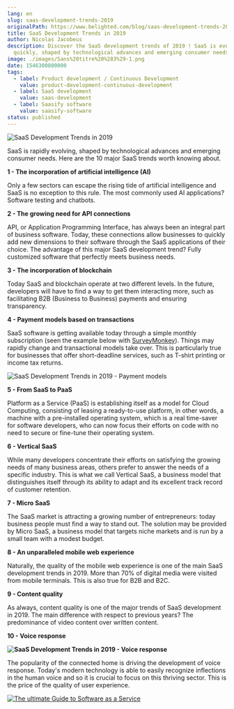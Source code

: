 ```yaml
---
lang: en
slug: saas-development-trends-2019
originalPath: https://www.belighted.com/blog/saas-development-trends-2019
title: SaaS Development Trends in 2019
author: Nicolas Jacobeus
description: Discover the SaaS development trends of 2019 ! SaaS is evolving
  quickly, shaped by technological advances and emerging consumer needs.
image: ./images/Sans%20titre%20%283%29-1.png
date: 1546300800000
tags:
  - label: Product development / Continuous Development
    value: product-development-continuous-development
  - label: SaaS development
    value: saas-development
  - label: Saasify software
    value: saasify-software
status: published
---
```

![SaaS Development Trends in 2019](/images/legacy/ixAIDpQwTgT4Y0nGgfRaJ.png)

SaaS is rapidly evolving, shaped by technological advances and emerging consumer needs. Here are the 10 major SaaS trends worth knowing about.  
  

**1 - The incorporation of artificial intelligence (AI)**

Only a few sectors can escape the rising tide of artificial intelligence and SaaS is no exception to this rule. The most commonly used AI applications? Software testing and chatbots. 

**2 - The growing need for API connections**

API, or Application Programming Interface, has always been an integral part of business software. Today, these connections allow businesses to quickly add new dimensions to their software through the SaaS applications of their choice. The advantage of this major SaaS development trend? Fully customized software that perfectly meets business needs.

**3 - The incorporation of blockchain**

Today SaaS and blockchain operate at two different levels. In the future, developers will have to find a way to get them interacting more, such as facilitating B2B (Business to Business) payments and ensuring transparency.

**4 - Payment models based on transactions**

SaaS software is getting available today through a simple monthly subscription (seen the example below with [SurveyMonkey](https://www.surveymonkey.com/)). Things may rapidly change and transactional models take over. This is particularly true for businesses that offer short-deadline services, such as T-shirt printing or income tax returns.

![SaaS Development Trends in 2019 - Payment models](/images/legacy/-iFIEbjDbjpARB1qUbYf_.png)

**5 - From SaaS to PaaS**

Platform as a Service (PaaS) is establishing itself as a model for Cloud Computing, consisting of leasing a ready-to-use platform, in other words, a machine with a pre-installed operating system, which is a real time-saver for software developers, who can now focus their efforts on code with no need to secure or fine-tune their operating system.

**6 - Vertical SaaS**

While many developers concentrate their efforts on satisfying the growing needs of many business areas, others prefer to answer the needs of a specific industry. This is what we call Vertical SaaS, a business model that distinguishes itself through its ability to adapt and its excellent track record of customer retention. 

**7 - Micro SaaS**

The SaaS market is attracting a growing number of entrepreneurs: today business people must find a way to stand out. The solution may be provided by Micro SaaS, a business model that targets niche markets and is run by a small team with a modest budget.

**8 - An unparalleled mobile web experience**

Naturally, the quality of the mobile web experience is one of the main SaaS development trends in 2019. More than 70% of digital media were visited from mobile terminals. This is also true for B2B and B2C.

**9 - Content quality**

As always, content quality is one of the major trends of SaaS development in 2019. The main difference with respect to previous years? The predominance of video content over written content.

**10 - Voice response**

**![SaaS Development Trends in 2019 - Voice response](/images/legacy/HuiQP3eQB9eIHgZvZ3Mtr.png)**

The popularity of the connected home is driving the development of voice response. Today's modern technology is able to easily recognize inflections in the human voice and so it is crucial to focus on this thriving sector. This is the price of the quality of user experience.

[![The ultimate Guide to Software as a Service](/images/legacy-cta/axTDnlmGeCfdTR5eawUvn.png)](https://cta-redirect.hubspot.com/cta/redirect/1684659/0b551323-0d58-4d8c-882c-e42a03a01459)